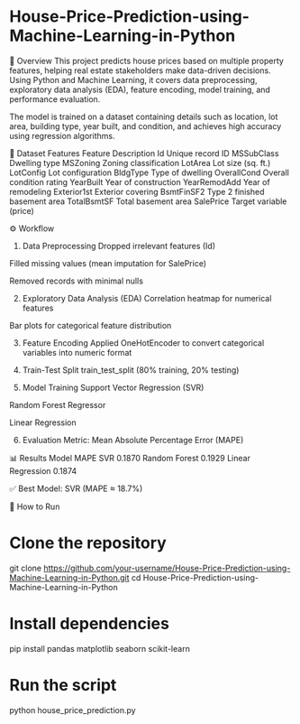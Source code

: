 # House-Price-Prediction-using-Machine-Learning-in-Python

📌 Overview
This project predicts house prices based on multiple property features, helping real estate stakeholders make data-driven decisions. Using Python and Machine Learning, it covers data preprocessing, exploratory data analysis (EDA), feature encoding, model training, and performance evaluation.

The model is trained on a dataset containing details such as location, lot area, building type, year built, and condition, and achieves high accuracy using regression algorithms.

📂 Dataset Features
Feature	Description
Id	Unique record ID
MSSubClass	Dwelling type
MSZoning	Zoning classification
LotArea	Lot size (sq. ft.)
LotConfig	Lot configuration
BldgType	Type of dwelling
OverallCond	Overall condition rating
YearBuilt	Year of construction
YearRemodAdd	Year of remodeling
Exterior1st	Exterior covering
BsmtFinSF2	Type 2 finished basement area
TotalBsmtSF	Total basement area
SalePrice	Target variable (price)

⚙ Workflow
1. Data Preprocessing
Dropped irrelevant features (Id)

Filled missing values (mean imputation for SalePrice)

Removed records with minimal nulls

2. Exploratory Data Analysis (EDA)
Correlation heatmap for numerical features

Bar plots for categorical feature distribution

3. Feature Encoding
Applied OneHotEncoder to convert categorical variables into numeric format

4. Train-Test Split
train_test_split (80% training, 20% testing)

5. Model Training
Support Vector Regression (SVR)

Random Forest Regressor

Linear Regression

6. Evaluation
Metric: Mean Absolute Percentage Error (MAPE)

📊 Results
Model	MAPE
SVR	0.1870
Random Forest	0.1929
Linear Regression	0.1874

✅ Best Model: SVR (MAPE ≈ 18.7%)

🚀 How to Run
# Clone the repository
git clone https://github.com/your-username/House-Price-Prediction-using-Machine-Learning-in-Python.git
cd House-Price-Prediction-using-Machine-Learning-in-Python

# Install dependencies
pip install pandas matplotlib seaborn scikit-learn

# Run the script
python house_price_prediction.py
